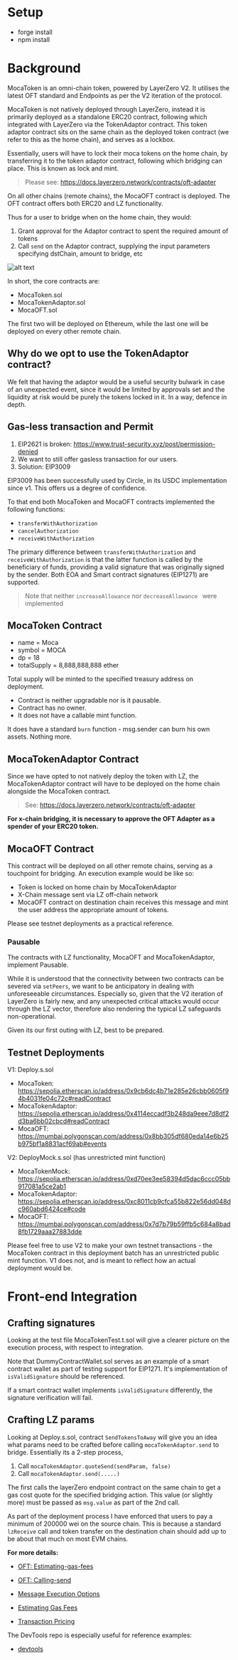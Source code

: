 # Setup

- forge install
- npm install

# Background

MocaToken is an omni-chain token, powered by LayerZero V2. It utilises the latest OFT standard and Endpoints as per the V2 iteration of the protocol.

MocaToken is not natively deployed through LayerZero, instead it is primarily deployed as a standalone ERC20 contract, following which integrated with LayerZero via the TokenAdaptor contract.
This token adaptor contract sits on the same chain as the deployed token contract (we refer to this as the home chain), and serves as a lockbox.

Essentially, users will have to lock their moca tokens on the home chain, by transferring it to the token adaptor contract, following which bridging can place. This is known as lock and mint.
> Please see: https://docs.layerzero.network/contracts/oft-adapter

On all other chains (remote chains), the MocaOFT contract is deployed. The OFT contract offers both ERC20 and LZ functionality.

Thus for a user to bridge when on the home chain, they would:

1. Grant approval for the Adaptor contract to spent the required amount of tokens
2. Call `send` on the Adaptor contract, supplying the input parameters specifying dstChain, amount to bridge, etc

![alt text](image-1.png)

In short, the core contracts are:

- MocaToken.sol 
- MocaTokenAdaptor.sol 
- MocaOFT.sol

The first two will be deployed on Ethereum, while the last one will be deployed on every other remote chain.

## Why do we opt to use the TokenAdaptor contract?

We felt that having the adaptor would be a useful security bulwark in case of an unexpected event, since it would be limited by approvals set and the liquidity at risk would be purely the tokens locked in it.
In a way, defence in depth.

## Gas-less transaction and Permit

1. EIP2621 is broken: https://www.trust-security.xyz/post/permission-denied
2. We want to still offer gasless transaction for our users.
3. Solution: EIP3009

EIP3009 has been successfully used by Circle, in its USDC implementation since v1. This offers us a degree of confidence.

To that end both MocaToken and MocaOFT contracts implemented the following functions:

- `transferWithAuthorization`
- `cancelAuthorization`
- `receiveWithAuthorization`

The primary difference between `transferWithAuthorization` and `receiveWithAuthorization` is that the latter function is called by the beneficiary of funds, providing a valid signature that was originally signed by the sender.
Both EOA and Smart contract signatures (EIP1271) are supported.

>Note that neither `increaseAllowance` nor `decreaseAllowance ` were implemented

## MocaToken Contract

- name = Moca
- symbol = MOCA
- dp = 18
- totalSupply = 8,888,888,888 ether

Total supply will be minted to the specified treasury address on deployment.

- Contract is neither upgradable nor is it pausable.
- Contract has no owner.
- It does not have a callable mint function.

It does have a standard `burn` function - msg.sender can burn his own assets. Nothing more.

## MocaTokenAdaptor Contract

Since we have opted to not natively deploy the token with LZ, the MocaTokenAdaptor contract will have to be deployed on the home chain alongside the MocaToken contract.

> See: https://docs.layerzero.network/contracts/oft-adapter

**For x-chain bridging, it is necessary to approve the OFT Adapter as a spender of your ERC20 token.**

## MocaOFT Contract

This contract will be deployed on all other remote chains, serving as a touchpoint for bridging. An execution example would be like so:

- Token is locked on home chain by MocaTokenAdaptor
- X-Chain message sent via LZ off-chain network
- MocaOFT contract on destination chain receives this message and mint the user address the appropriate amount of tokens.

Please see testnet deployments as a practical reference.

### Pausable

The contracts with LZ functionality, MocaOFT and MocaTokenAdaptor, implement Pausable.

While it is understood that the connectivity between two contracts can be severed via `setPeers`, we want to be anticipatory in dealing with unforeseeable circumstances. Especially so, given that the V2 iteration of LayerZero is fairly new, and any unexpected critical attacks would occur through the LZ vector, therefore also rendering the typical LZ safeguards non-operational.

Given its our first outing with LZ, best to be prepared.

## Testnet Deployments

V1: Deploy.s.sol

- MocaToken: https://sepolia.etherscan.io/address/0x9cb6dc4b71e285e26cbb0605f94b4031fe04c72c#readContract
- MocaTokenAdaptor: https://sepolia.etherscan.io/address/0x4114eccadf3b248da9eee7d8df2d3ba6bb02cbcd#readContract
- MocaOFT: https://mumbai.polygonscan.com/address/0x8bb305df680eda14e6b25b975bf1a8831acf69ab#events

V2: DeployMock.s.sol (has unrestricted mint function)

- MocaTokenMock: https://sepolia.etherscan.io/address/0xd70ee3ee58394d5dac6ccc05bb917081a5ce2ab1
- MocaTokenAdaptor: https://sepolia.etherscan.io/address/0xc8011cb9cfca55b822e56dd048dc960abd6424ce#code
- MocaOFT: https://mumbai.polygonscan.com/address/0x7d7b79b59ffb5c684a8bad8fb1729aaa27883dde

Please feel free to use V2 to make your own testnet transactions - the MocaToken contract in this deployment batch has an unrestricted public mint function.
V1 does not, and is meant to reflect how an actual deployment would be.

# Front-end Integration

## Crafting signatures

Looking at the test file MocaTokenTest.t.sol will give a clearer picture on the execution process, with respect to integration.

Note that DummyContractWallet.sol serves as an example of a smart contract wallet as part of testing support for EIP1271.
It's implementation of `isValidSignature` should be referenced.

If a smart contract wallet implements `isValidSignature` differently, the signature verification will fail.

## Crafting LZ params

Looking at Deploy.s.sol, contract `SendTokensToAway` will give you an idea what params need to be crafted before calling `mocaTokenAdaptor.send` to bridge.
Essentially its a 2-step process,

1. Call `mocaTokenAdaptor.quoteSend(sendParam, false)`
2. Call `mocaTokenAdaptor.send(.....)`

The first calls the layerZero endpoint contract on the same chain to get a gas cost quote for the specified bridging action. This value (or slightly more) must be passed as `msg.value` as part of the 2nd call.

As part of the deployment process I have enforced that users to pay a minimum of 200000 wei on the source chain. This is because a standard `lzReceive` call and token transfer on the destination chain should add up to be about that much on most EVM chains.

**For more details:**

- [OFT: Estimating-gas-fees](https://docs.layerzero.network/contracts/oft#estimating-gas-fees)
- [OFT: Calling-send](https://docs.layerzero.network/contracts/oft#calling-send)

- [Message Execution Options](https://docs.layerzero.network/contracts/options)
- [Estimating Gas Fees](https://docs.layerzero.network/contracts/estimating-gas-fees)
- [Transaction Pricing](https://docs.layerzero.network/contracts/transaction-pricing)

The DevTools repo is especially useful for reference examples:

- [devtools](https://github.com/LayerZero-Labs/devtools/?tab=readme-ov-file#bootstrapping-an-example-cross-chain-project)